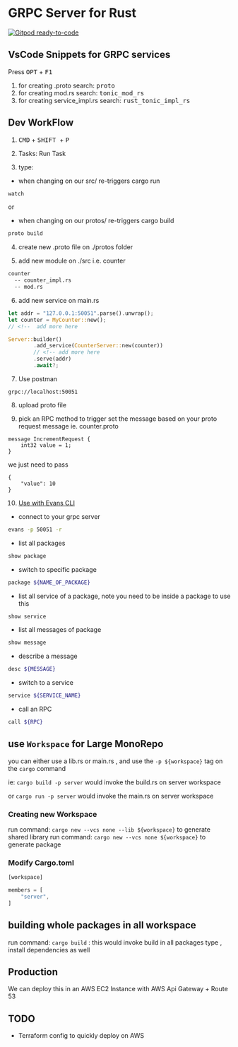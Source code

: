 # GRPC Server for Rust

[![Gitpod ready-to-code](https://gitpod.io/button/open-in-gitpod.svg)](https://gitpod.io/codeitlikemiley/grpc-rust-server)
## VsCode Snippets for GRPC services
Press <kbd>OPT</kbd> + <kbd>F1</kbd>
1. for creating .proto search: <kbd>proto</kbd>
2. for creating mod.rs search: <kbd>tonic_mod_rs</kbd>
3. for creating service_impl.rs search: <kbd>rust_tonic_impl_rs</kbd>

## Dev WorkFlow
1. <kbd>CMD</kbd> + <kbd> SHIFT </kbd> + <kbd> P </kbd>

2. Tasks: Run Task

3. type:
-  when changing on our src/ re-triggers cargo run
```sh
watch
```
or
- when changing on our protos/ re-triggers cargo build

```sh
proto build
```

4. create new .proto file on ./protos folder

5. add new module on ./src i.e. counter

```sh
counter
  -- counter_impl.rs
  -- mod.rs
```


6. add new service on main.rs

```rs
let addr = "127.0.0.1:50051".parse().unwrap();
let counter = MyCounter::new();
// <!--  add more here

Server::builder()
        .add_service(CounterServer::new(counter))
        // <!-- add more here
        .serve(addr)
        .await?;
```

7. Use postman
```
grpc://localhost:50051
```

8. upload proto file

9. pick an RPC method to trigger
set the message based on your proto request message
ie. counter.proto
```
message IncrementRequest {
    int32 value = 1;
}
```

we just need to pass
```
{
    "value": 10
}
```


10.  [Use with Evans CLI](https://github.com/ktr0731/evans#usage-cli)

- connect to your grpc server
```sh
evans -p 50051 -r
```

- list all packages

```sh
show package
```

- switch to specific package

```sh
package ${NAME_OF_PACKAGE}
```

- list all service of a package, note you need to be inside a package to use this
```sh
show service
```

- list all messages of package
```sh
show message
```
- describe a message
```sh
desc ${MESSAGE}
```

- switch to a service
```sh
service ${SERVICE_NAME}
```

- call an RPC
```sh
call ${RPC}
```

## use `Workspace` for Large MonoRepo

you can either use a lib.rs or main.rs , and use the `-p ${workspace}` tag on the `cargo` command

ie: `cargo build -p server` would invoke the build.rs on server workspace

or `cargo run -p server` would invoke the main.rs on server workspace

### Creating new Workspace
run command: `cargo new --vcs none --lib ${workspace}` to generate shared library
run command: `cargo new --vcs none ${workspace}` to generate package

### Modify Cargo.toml
```rust
[workspace]

members = [
    "server",
]
```

## building whole packages in all workspace
run command: `cargo build` : this would invoke build in all packages type , install dependencies as well


## Production
We can deploy this in an AWS EC2 Instance with AWS Api Gateway + Route 53


## TODO
- Terraform config to quickly deploy on AWS

